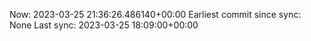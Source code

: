 Now: 2023-03-25 21:36:26.486140+00:00 Earliest commit since sync: None Last sync: 2023-03-25 18:09:00+00:00

